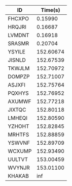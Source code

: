 |ID|Time(s)|
|-|-|
|FHCXPO|0.15990|
|HRQJRI|0.16687|
|LVMDNT|0.16918|
|SRASMR|0.20704|
|YSYILE|152.60674|
|JISNLD|152.67539|
|TKWJLM|152.70972|
|DOMPZP|152.71007|
|ASJXFI|152.75764|
|PQXHYS|152.76952|
|AXUMWF|152.77218|
|JIXTQC|152.80118|
|LMHEQI|152.80590|
|YZHOHT|152.82845|
|MRHTFS|152.88859|
|YSWVNF|152.89709|
|WCXUMP|152.93490|
|UULTVT|153.00459|
|WVYNJR|153.01100|
|KHAKAB|inf|
